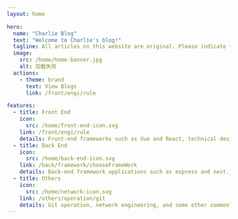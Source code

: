 ```yaml
---
layout: home

hero:
  name: "Charlie Blog"
  text: "Welcome to Charlie's blog!"
  tagline: All articles on this website are original. Please indicate the source when reprinting!
  image:
    src: /home/home-banner.jpg
    alt: 加载失败
  actions:
    - theme: brand
      text: View Blogs
      link: /front/engi/rule

features:
  - title: Front End
    icon:
      src: /home/front-end-icon.svg
    link: /front/engi/rule
    details: Front-end frameworks such as Vue and React, technical design such as micro-front-end and low code, and common front-end performance optimization schemes
  - title: Back End
    icon:
      src: /home/back-end-icon.svg
    link: /back/framework/chooseFrameWork
    details: Back-end framework applications such as express and nest.js, as well as the operation of common data such as mysql and mongodb
  - title: Others
    icon:
      src: /home/network-icon.svg
    link: /others/operation/git
    details: Git operation, network engineering, and some other commonly used programming tools, skills and so on
---
```


